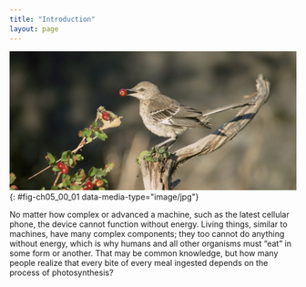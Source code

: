 ```yaml
---
title: "Introduction"
layout: page
---
```



<?cnx.eoc class="summary" title="Sections Summary"?>

<?cnx.eoc class="art-exercise" title="Art Connections?>

<?cnx.eoc class="multiple-choice" title="Multiple Choice"?>

<?cnx.eoc class="free-response" title="Free Response"?>

 ![This photo shows a sage thrasher eating a berry.](../resources/Figure_05_00_01.jpg "This sage thrasher&#x2019;s diet, like that of almost all organisms, depends on photosynthesis. (credit: modification of work by Dave Menke, U.S. Fish and Wildlife Service)"){: #fig-ch05_00_01 data-media-type="image/jpg"}

No matter how complex or advanced a machine, such as the latest cellular phone, the device cannot function without energy. Living things, similar to machines, have many complex components; they too cannot do anything without energy, which is why humans and all other organisms must “eat” in some form or another. That may be common knowledge, but how many people realize that every bite of every meal ingested depends on the process of photosynthesis?

